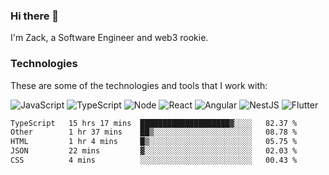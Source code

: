 ### Hi there 👋
I'm Zack, a Software Engineer and web3 rookie.

### Technologies
These are some of the technologies and tools that I work with:

![JavaScript](https://img.shields.io/badge/JavaScript-323330.svg?logo=javascript&logoColor=F7DF1E) 
![TypeScript](https://img.shields.io/badge/TypeScript-007ACC.svg?logo=typescript&logoColor=white) 
![Node](https://img.shields.io/badge/Node.js-43853D.svg?logo=node.js&logoColor=white)
![React](https://img.shields.io/badge/React-20232a.svg?logo=react&logoColor=61DAFB) 
![Angular](https://img.shields.io/badge/Angular-E23237.svg?logo=angularjs&logoColor=white)
![NestJS](https://img.shields.io/badge/NestJS-E0234E?logo=nestjs&logoColor=white)
![Flutter](https://img.shields.io/badge/Flutter-02569B.svg?logo=flutter&logoColor=white)

<!--START_SECTION:waka-->

```txt
TypeScript   15 hrs 17 mins  ████████████████████▓░░░░   82.37 %
Other        1 hr 37 mins    ██▒░░░░░░░░░░░░░░░░░░░░░░   08.78 %
HTML         1 hr 4 mins     █▒░░░░░░░░░░░░░░░░░░░░░░░   05.75 %
JSON         22 mins         ▓░░░░░░░░░░░░░░░░░░░░░░░░   02.03 %
CSS          4 mins          ░░░░░░░░░░░░░░░░░░░░░░░░░   00.43 %
```

<!--END_SECTION:waka-->
